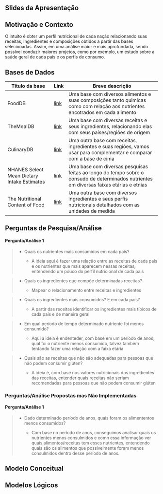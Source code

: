 ## Slides da Apresentação

## Motivação e Contexto

O intuito é obter um perfil nutricional de cada nação relacionando suas receitas, ingredientes e composições obtidos a partir das bases selecionadas. Assim, em uma análise maior e mais aprofundada, sendo possível conduzir maiores projetos, como por exemplo, um estudo sobre a saúde geral de cada país e os perfis de consumo.


## Bases de Dados

Título da base | Link | Breve descrição
----- | ----- | -----
FoodDB | [link](https://www.foodb.ca/) | Uma base com diversos alimentos e suas composições tanto quimicas como com relação aos nutrientes encotrados em cada alimento
TheMealDB | [link](https://www.themealdb.com/) | Uma base com diversas receitas e seus ingredientes, relacionando elas com seus países/regiões de origem
CulinaryDB | [link](https://cosylab.iiitd.edu.in/culinarydb/) | Uma outra base com receitas, ingredientes e suas regiões, vamos usar para complementar e comparar com a base de cima
NHANES Select Mean Dietary Intake Estimates | [link](https://data.cdc.gov/NCHS/NHANES-Select-Mean-Dietary-Intake-Estimates/8wmh-yzz9) | Uma base com diversas pesquisas feitas ao longo do tempo sobre o consudo de determinados nutrientes em diversas faixas etárias e etnias
The Nutritional Content of Food | [link](https://www.kaggle.com/datasets/thedevastator/the-nutritional-content-of-food-a-comprehensive) | Uma outra base com diversos ingredientes e seus perfis nutricionais detalhados com as unidades de medida

## Perguntas de Pesquisa/Análise

#### Pergunta/Análise 1
> * Quais os nutrientes mais consumidos em cada país?
>   
>   * A ideia aqui é fazer uma relação entre as receitas de cada país e os nutrientes que mais aparecem nessas receitas, entendendo um pouco do perfil nutricional de cada pais

> * Quais os ingredientes que compõe determinadas receitas?
>   
>   * Mapear o relacionamento entre receitas e ingredientes

> * Quais os ingredientes mais consumidos? E em cada país?
>   
>   * A partir das receitas identificar os ingredientes mais típicos de cada país e de maneira geral

> * Em qual período de tempo determinado nutriente foi menos consumido?
>   
>   * Aqui a ideia é endenteder, com base em um período de anos, qual foi o nutriente menos consumido, talvez também tentando fazer uma relação com a faixa etária

> * Quais são as receitas que não são adequadas para pessoas que não podem consumir glúten? 
>   
>   * A ideia é, com base nos valores nutricionais dos ingredientes das receitas, entender quais receitas não seriam recomendadas para pessoas que não podem consumir glúten


### Perguntas/Análise Propostas mas Não Implementadas

#### Pergunta/Análise 1
> * Dado determinado período de anos, quais foram os alimententos menos consumidos?
>   
>   * Com base no período de anos, conseguimos analisar quais os nutrientes menos consulmidos e comn essa informação ver quais alimentos/receitas tem esses nutrientes, entendendo quais são os alimentos que possivelmente foram menos consulmidos dentro desse período de anos.


## Modelo Conceitual

## Modelos Lógicos
